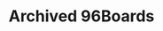 ---
layout: flow
title:  Archived 96Boards
permalink: /products/archived/
status: active
description: |-
    96Boards includes Consumer Edition, Enterprise Edition, IoT Edition, Mezzanine Products and Accessories.
    Visit 96Boards product page to see which boards or specification suites you.
keywords: Consumer Edition Boards, Enterprise Developement Boards, ARM 64 Dev Boards, IoT Production boards, hacker, Makers
css-package: products
js-package: all-products
seo:
    type: Product
flow:
    - row: custom_include_row
      source: sticky-tab-bar.html
    - row: custom_include_row
      source: product-filters.html
    - row: custom_include_row
      source: compare-boards-modal.html
    - row: container_row
      sections:
        - format: custom_include
          source: display-products.html
---